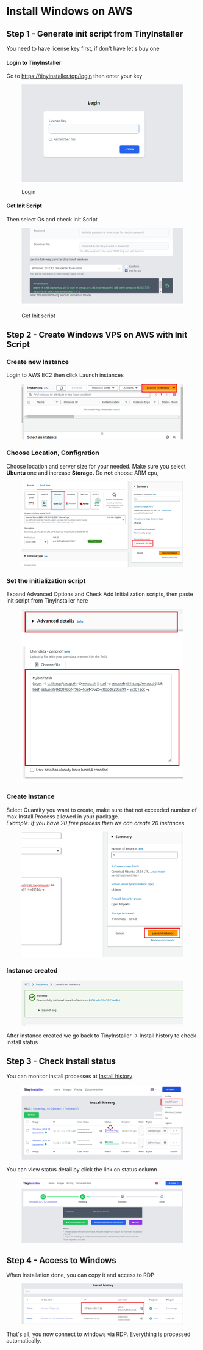 # Install Windows on AWS

## Step 1 - Generate init script from TinyInstaller

You need to have license key first, if don't have let's buy one

#### Login to TinyInstaller

Go to https://tinyinstaller.top/login then enter your key

<figure><img src="../.gitbook/assets/image (12) (1).png" alt=""><figcaption><p>Login</p></figcaption></figure>

#### Get Init Script

Then select Os and check Init Script

<figure><img src="../.gitbook/assets/image (18).png" alt=""><figcaption><p>Get Init script</p></figcaption></figure>

## Step 2 - Create Windows VPS on AWS with Init Script

### Create new Instance

Login to AWS EC2 then click Launch instances

<figure><img src="../.gitbook/assets/image (2) (1).png" alt=""><figcaption></figcaption></figure>

### Choose Location, Configration

Choose location and server size for your needed. Make sure you select **Ubuntu** one and increase **Storage.** Do **not** choose ARM cpu,&#x20;

<figure><img src="../.gitbook/assets/image (10).png" alt=""><figcaption></figcaption></figure>

### Set the initialization script

Expand Advanced Options and Check Add Initialization scripts, then paste init script from TinyInstaller here

<figure><img src="../.gitbook/assets/image (5) (1).png" alt=""><figcaption></figcaption></figure>

### Create Instance

Select Quantity you want to create, make sure that not exceeded number of max Install Process allowed in your package. \
_Example: If you have 20 free process then we can create 20 instances_

<figure><img src="../.gitbook/assets/image (6).png" alt=""><figcaption></figcaption></figure>

### Instance created

<figure><img src="../.gitbook/assets/image (8).png" alt=""><figcaption></figcaption></figure>

After instance created we go back to TinyInstaller -> Install history to check install status

## Step 3 - Check install status

You can monitor install processes at [Install history](https://tinyinstaller.top/my-instances)

<figure><img src="../.gitbook/assets/image (5).png" alt=""><figcaption></figcaption></figure>

You can view status detail by click the link on status column

<figure><img src="../.gitbook/assets/image (2).png" alt=""><figcaption></figcaption></figure>

## Step 4 - Access to Windows

When installation done, you can copy it and access to RDP

<figure><img src="../.gitbook/assets/image (31) (1).png" alt=""><figcaption></figcaption></figure>

That's all, you now connect to windows via RDP. Everything is processed automatically.
